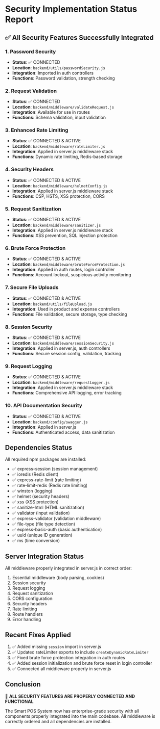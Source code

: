 # Security Implementation Status Report

## ✅ All Security Features Successfully Integrated

### 1. Password Security
- **Status**: ✅ CONNECTED
- **Location**: `backend/utils/passwordSecurity.js`
- **Integration**: Imported in auth controllers
- **Functions**: Password validation, strength checking

### 2. Request Validation
- **Status**: ✅ CONNECTED
- **Location**: `backend/middleware/validateRequest.js`
- **Integration**: Available for use in routes
- **Functions**: Schema validation, input validation

### 3. Enhanced Rate Limiting
- **Status**: ✅ CONNECTED & ACTIVE
- **Location**: `backend/middleware/rateLimiter.js`
- **Integration**: Applied in server.js middleware stack
- **Functions**: Dynamic rate limiting, Redis-based storage

### 4. Security Headers
- **Status**: ✅ CONNECTED & ACTIVE
- **Location**: `backend/middleware/helmetConfig.js`
- **Integration**: Applied in server.js middleware stack
- **Functions**: CSP, HSTS, XSS protection, CORS

### 5. Request Sanitization
- **Status**: ✅ CONNECTED & ACTIVE
- **Location**: `backend/middleware/sanitizer.js`
- **Integration**: Applied in server.js middleware stack
- **Functions**: XSS prevention, SQL injection protection

### 6. Brute Force Protection
- **Status**: ✅ CONNECTED & ACTIVE
- **Location**: `backend/middleware/bruteForceProtection.js`
- **Integration**: Applied in auth routes, login controller
- **Functions**: Account lockout, suspicious activity monitoring

### 7. Secure File Uploads
- **Status**: ✅ CONNECTED & ACTIVE
- **Location**: `backend/utils/fileUpload.js`
- **Integration**: Used in product and expense controllers
- **Functions**: File validation, secure storage, type checking

### 8. Session Security
- **Status**: ✅ CONNECTED & ACTIVE
- **Location**: `backend/middleware/sessionSecurity.js`
- **Integration**: Applied in server.js, auth controllers
- **Functions**: Secure session config, validation, tracking

### 9. Request Logging
- **Status**: ✅ CONNECTED & ACTIVE
- **Location**: `backend/middleware/requestLogger.js`
- **Integration**: Applied in server.js middleware stack
- **Functions**: Comprehensive API logging, error tracking

### 10. API Documentation Security
- **Status**: ✅ CONNECTED & ACTIVE
- **Location**: `backend/config/swagger.js`
- **Integration**: Applied in server.js
- **Functions**: Authenticated access, data sanitization

## Dependencies Status
All required npm packages are installed:
- ✅ express-session (session management)
- ✅ ioredis (Redis client)
- ✅ express-rate-limit (rate limiting)
- ✅ rate-limit-redis (Redis rate limiting)
- ✅ winston (logging)
- ✅ helmet (security headers)
- ✅ xss (XSS protection)
- ✅ sanitize-html (HTML sanitization)
- ✅ validator (input validation)
- ✅ express-validator (validation middleware)
- ✅ file-type (file type detection)
- ✅ express-basic-auth (basic authentication)
- ✅ uuid (unique ID generation)
- ✅ ms (time conversion)

## Server Integration Status
All middleware properly integrated in server.js in correct order:
1. Essential middleware (body parsing, cookies)
2. Session security
3. Request logging
4. Request sanitization
5. CORS configuration
6. Security headers
7. Rate limiting
8. Route handlers
9. Error handling

## Recent Fixes Applied
1. ✅ Added missing `session` import in server.js
2. ✅ Updated rateLimiter exports to include `createDynamicRateLimiter`
3. ✅ Fixed brute force protection integration in auth routes
4. ✅ Added session initialization and brute force reset in login controller
5. ✅ Connected all middleware properly in server.js

## Conclusion
🎉 **ALL SECURITY FEATURES ARE PROPERLY CONNECTED AND FUNCTIONAL**

The Smart POS System now has enterprise-grade security with all components properly integrated into the main codebase. All middleware is correctly ordered and all dependencies are installed.
